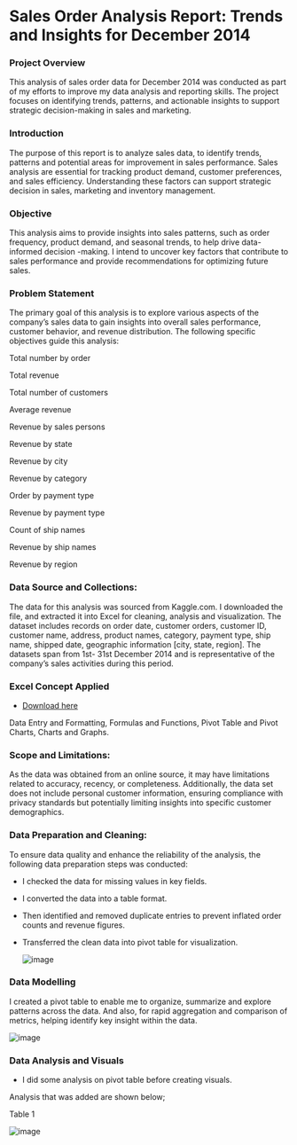 # Sales Order Analysis Report: Trends and Insights for December 2014

### Project Overview

This analysis of sales order data for December 2014 was conducted as part of my efforts to improve my data analysis and reporting skills. The project focuses on identifying trends, patterns, and actionable insights to support strategic decision-making in sales and marketing.

### Introduction

The purpose of this report is to analyze sales data, to identify trends, patterns and potential areas for improvement in sales performance. Sales analysis are essential for tracking product demand, customer preferences, and sales efficiency. Understanding these factors can support strategic decision in sales, marketing and inventory management.

### Objective

This analysis aims to provide insights into sales patterns, such as order frequency, product demand, and seasonal trends, to help drive data-informed decision -making. I intend to uncover key factors that contribute to sales performance and provide recommendations for optimizing future sales.

### Problem Statement

The primary goal of this analysis is to explore various aspects of the company’s sales data to gain insights into overall sales performance, customer behavior, and revenue distribution. The following specific objectives guide this analysis:

Total number by order

Total revenue

Total number of customers

Average revenue

Revenue by sales persons

Revenue by state

Revenue by city

Revenue by category

Order by payment type

Revenue by payment type 

Count of ship names

Revenue by ship names

Revenue by region

### Data Source and Collections:

The data for this analysis was sourced from Kaggle.com. I downloaded the file, and extracted it into Excel for cleaning, analysis and visualization. The dataset includes records on order date, customer orders, customer ID, customer name, address, product names, category, payment type, ship name, shipped date, geographic information [city, state, region].  The datasets span from 1st- 31st December 2014 and is representative of the company’s sales activities during this period.

### Excel Concept Applied
- [Download here](https://microsoft.com)

Data Entry and Formatting, Formulas and Functions, Pivot Table and Pivot Charts, Charts and Graphs.

### Scope and Limitations:

As the data was obtained from an online source, it may have limitations related to accuracy, recency, or completeness. Additionally, the data set does not include personal customer information, ensuring compliance with privacy standards but potentially limiting insights into specific customer demographics.

### Data Preparation and Cleaning:

To ensure data quality and enhance the reliability of the analysis, the following data preparation steps was conducted: 

- I checked the data for missing values in key fields.
  
- I converted the data into a table format.

- Then identified and removed duplicate entries to prevent inflated order counts and revenue figures.

- Transferred the clean data into pivot table for visualization.

  ![image](https://github.com/user-attachments/assets/01f5fe6c-8972-4b2a-ab84-0273af27ddd9)

 ### Data Modelling
I created a pivot table to enable me to organize, summarize and explore patterns across the data.  And also, for rapid aggregation and comparison of metrics, helping identify key insight within the data.

![image](https://github.com/user-attachments/assets/16bc2ed7-f4ab-415a-90c6-6b479555519b)

### Data Analysis and Visuals

-	I did some analysis on pivot table before creating visuals.

Analysis that was added are shown below;

Table 1

![image](https://github.com/user-attachments/assets/ace21249-8ba9-4074-a340-06f5baeced11)





  

